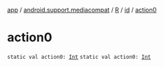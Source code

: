 [app](../../../index.md) / [android.support.mediacompat](../../index.md) / [R](../index.md) / [id](index.md) / [action0](./action0.md)

# action0

`static val action0: `[`Int`](https://kotlinlang.org/api/latest/jvm/stdlib/kotlin/-int/index.html)
`static val action0: `[`Int`](https://kotlinlang.org/api/latest/jvm/stdlib/kotlin/-int/index.html)